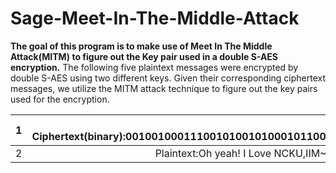 # Sage-Meet-In-The-Middle-Attack
**The goal of this program is to make use of Meet In The Middle Attack(MITM) to figure out the Key pair used in a double S-AES
encryption.**
The following five plaintext messages were encrypted by double S-AES using two different keys. 
Given their corresponding ciphertext messages,
we utilize the MITM attack technique to figure out the key pairs used for the encryption.

| 1   | Plaintext:Network Security class is awesome!    Ciphertext(binary):00100100011100101001010001011000110001100000001001100101000001010000000001100010110011111011000110101111011100011010010001010001010100001011011010111110000010101101111110110111011000001011010000001011010101100111101011000011000001011000100011110110100111111011101001001010| 
| ------------- |:-------------:|
| 2   | Plaintext:Oh yeah! I Love NCKU,IIM~    Ciphertext(binary):111101101001110101100101110001001011111000101010101101111001101001100111110001001101011111000001110101100000100011010100100010101111000101101100010000110110010010110111001111011011100000100100000111101010011| 
